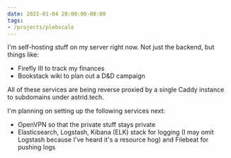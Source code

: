 ```yaml
---
date: 2021-01-04 20:00:00-08:00
tags:
- /projects/plebscale
---
```


I'm self-hosting stuff on my server right now. Not just the backend, but things
like:

- Firefly III to track my finances
- Bookstack wiki to plan out a D&D campaign

All of these services are being reverse proxied by a single Caddy instance to
subdomains under astrid.tech.

I'm planning on setting up the following services next:

- OpenVPN so that the private stuff stays private
- Elasticsearch, Logstash, Kibana (ELK) stack for logging (I may omit Logstash
  because I've heard it's a resource hog) and Filebeat for pushing logs
